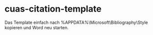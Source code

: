# cuas-citation-template

Das Template einfach nach %APPDATA%\Microsoft\Bibliography\Style kopieren und Word neu starten.

